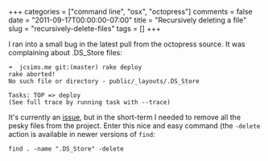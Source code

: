 +++
categories = ["command line", "osx", "octopress"]
comments = false
date = "2011-09-17T00:00:00-07:00"
title = "Recursively deleting a file"
slug = "recursively-delete-files"
tags = []
+++

I ran into a small bug in the latest pull from the octopress source.  It was complaining about .DS_Store files:

	➜  jcsims.me git:(master) rake deploy
	rake aborted!
	No such file or directory - public/_layouts/.DS_Store

	Tasks: TOP => deploy
	(See full trace by running task with --trace)

It's currently an [issue][1], but in the short-term I needed to remove all the pesky files from the project.
Enter this nice and easy command (the `-delete` action is available in newer versions of `find`:

	find . -name ".DS_Store" -delete

[1]: https://github.com/imathis/octopress/issues/150
